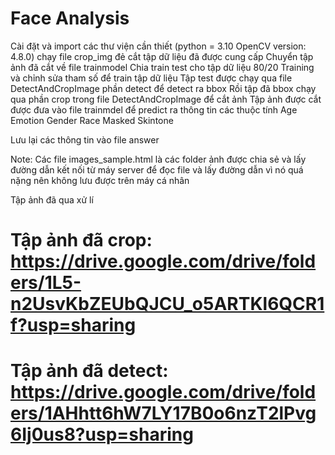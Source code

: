 # Face Analysis
Cài đặt và import các thư viện cần thiết
(python = 3.10 OpenCV version: 4.8.0)
chạy file crop_img đẻ cắt tập dữ liệu đã được cung cấp
Chuyển tập ảnh đã cắt về file trainmodel
Chia train test cho tập dữ liệu 80/20
Training và chỉnh sửa tham số để train tập dữ liệu
Tập test được chạy qua file DetectAndCropImage phần detect để detect ra bbox
Rồi tập đã bbox chạy qua phần crop trong file DetectAndCropImage để cắt ảnh
Tập ảnh được cắt được đưa vào file trainmdel để predict ra thông tin các thuộc tính
		Age
        Emotion
        Gender
        Race
        Masked
        Skintone

Lưu lại các thông tin vào file answer




 Note: Các file images_sample.html là các folder ảnh được chia sẻ và lấy đường dẫn kết nối từ máy server để đọc file và lấy đường dẫn vì nó quá nặng nên không lưu được trên máy cá nhân 

Tập ảnh đã qua xử lí
 # Tập ảnh đã crop: https://drive.google.com/drive/folders/1L5-n2UsvKbZEUbQJCU_o5ARTKl6QCR1f?usp=sharing
 # Tập ảnh đã detect: https://drive.google.com/drive/folders/1AHhtt6hW7LY17B0o6nzT2lPvg6Ij0us8?usp=sharing
